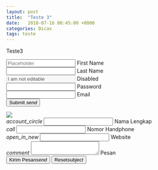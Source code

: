 ```yaml
---
layout: post
title:  "Teste 3"
date:   2018-07-16 00:45:00 +0000
categories: Dicas
tags: teste
---
```


Teste3

<form class="col s12">
    <div class="row">
        <div class="input-field col s6">
            <input placeholder="Placeholder" id="first_name" type="text" class="validate">
            <label for="first_name">First Name</label>
        </div>
        <div class="input-field col s6">
            <input id="last_name" type="text" class="validate">
            <label for="last_name">Last Name</label>
        </div>
    </div>
    <div class="row">
        <div class="input-field col s12">
            <input disabled value="I am not editable" id="disabled" type="text" class="validate">
            <label for="disabled">Disabled</label>
        </div>
    </div>
    <div class="row">
        <div class="input-field col s12">
            <input id="password" type="password" class="validate">
            <label for="password">Password</label>
        </div>
    </div>
    <div class="row">
        <div class="input-field col s12">
            <input id="email" type="email" class="validate">
            <label for="email">Email</label>
        </div>
    </div>
    <div class="row">
        <div class="input-field col s12">
            <button class="btn waves-effect waves-light" type="submit" name="action">
                Submit <i class="material-icons right">send</i>
            </button>
        </div>
    </div>
</form>



<div class="parallax-container">
  <div class="parallax"><img src="http://s1.1zoom.me/b3055/703/Guardians_of_the_Galaxy_Vol._2_Raccoons_Rocket_523942_1920x1080.jpg"></div>
</div>

<script type="text/javascript">
function callParallax(){
    $('.parallax').parallax();
}

window.load = callParallax();
</script>



<form action="" method="post">
    <div class="input-field col s12">
        <i class="material-icons prefix">account_circle</i>
        <input id="icon_prefix" type="text" class="validate" name="nama" required>
        <label for="icon_prefix">Nama Lengkap</label>
    </div>
    <div class="input-field col s12">
        <i class="material-icons prefix">call</i>
        <input id="icon_prefix" type="text" class="validate" name="notelp" required>
        <label for="icon_prefix">Nomor Handphone</label>
    </div>
    <div class="input-field col s12">
        <i class="material-icons prefix">open_in_new</i>
        <input id="icon_prefix" type="text" class="validate" name="website" required>
        <label for="icon_prefix">Website</label>
    </div>
    <div class="input-field col s12">
        <i class="material-icons prefix">comment</i>
        <textarea id="textarea1" class="materialize-textarea" name="pesan" required></textarea>
        <label for="textarea1">Pesan</label>
    </div>
    <div class="row center">
        <button class="btn waves-effect waves-light" type="submit" name="submit">Kirim Pesan<i class="material-icons right">send</i></button>
        <button class="btn waves-effect waves-light" type="reset" name="reset">Reset<i class="material-icons right">subject</i></button>
    </div>
</form>
